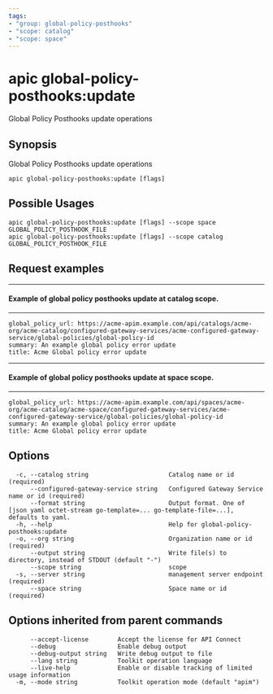 ```yaml
---
tags:
- "group: global-policy-posthooks"
- "scope: catalog"
- "scope: space"
---
```

# apic global-policy-posthooks:update

Global Policy Posthooks update operations

## Synopsis

Global Policy Posthooks update operations

```
apic global-policy-posthooks:update [flags]
```

## Possible Usages

```
apic global-policy-posthooks:update [flags] --scope space GLOBAL_POLICY_POSTHOOK_FILE
apic global-policy-posthooks:update [flags] --scope catalog GLOBAL_POLICY_POSTHOOK_FILE
```

## Request examples

----------------------------------------------------------------
#### Example of global policy posthooks update at catalog scope.
----------------------------------------------------------------

```
global_policy_url: https://acme-apim.example.com/api/catalogs/acme-org/acme-catalog/configured-gateway-services/acme-configured-gateway-service/global-policies/global-policy-id
summary: An example global policy error update
title: Acme Global policy error update
```

--------------------------------------------------------------
#### Example of global policy posthooks update at space scope.
--------------------------------------------------------------

```
global_policy_url: https://acme-apim.example.com/api/spaces/acme-org/acme-catalog/acme-space/configured-gateway-services/acme-configured-gateway-service/global-policies/global-policy-id
summary: An example global policy error update
title: Acme Global policy error update
```

## Options

```
  -c, --catalog string                      Catalog name or id (required)
      --configured-gateway-service string   Configured Gateway Service name or id (required)
      --format string                       Output format. One of [json yaml octet-stream go-template=... go-template-file=...], defaults to yaml.
  -h, --help                                Help for global-policy-posthooks:update
  -o, --org string                          Organization name or id (required)
      --output string                       Write file(s) to directory, instead of STDOUT (default "-")
      --scope string                        scope
  -s, --server string                       management server endpoint (required)
      --space string                        Space name or id (required)
```

## Options inherited from parent commands

```
      --accept-license        Accept the license for API Connect
      --debug                 Enable debug output
      --debug-output string   Write debug output to file
      --lang string           Toolkit operation language
      --live-help             Enable or disable tracking of limited usage information
  -m, --mode string           Toolkit operation mode (default "apim")
```
